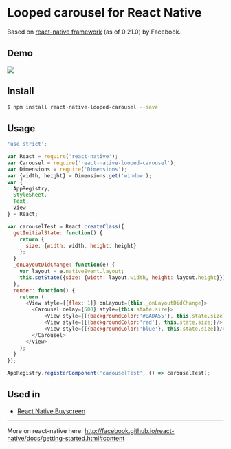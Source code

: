 # Looped carousel for React Native

Based on [react-native framework](https://github.com/facebook/react-native/) (as of 0.21.0) by Facebook.



## Demo
![](http://spronin.github.io/img/react.gif)

## Install

```sh
$ npm install react-native-looped-carousel --save
```

## Usage
```js
'use strict';

var React = require('react-native');
var Carousel = require('react-native-looped-carousel');
var Dimensions = require('Dimensions');
var {width, height} = Dimensions.get('window');
var {
  AppRegistry,
  StyleSheet,
  Text,
  View
} = React;

var carouselTest = React.createClass({
  getInitialState: function() {
    return {
      size: {width: width, height: height}
    };
  }
  _onLayoutDidChange: function(e) {
    var layout = e.nativeEvent.layout;
    this.setState({size: {width: layout.width, height: layout.height}});
  },
  render: function() {
    return (
      <View style={{flex: 1}} onLayout={this._onLayoutDidChange}>
        <Carousel delay={500} style={this.state.size}>
            <View style={[{backgroundColor:'#BADA55'}, this.state.size]}/>
            <View style={[{backgroundColor:'red'}, this.state.size]}/>
            <View style={[{backgroundColor:'blue'}, this.state.size]}/>
        </Carousel>
      </View>
    );
  }
});

AppRegistry.registerComponent('carouselTest', () => carouselTest);
```

## Used in
 - [React Native Buyscreen](https://github.com/appintheair/react-native-buyscreen)

----

More on react-native here: http://facebook.github.io/react-native/docs/getting-started.html#content
